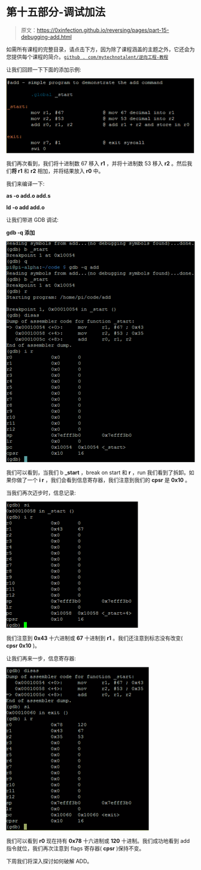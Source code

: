 # 第十五部分-调试加法

> 原文：<https://0xinfection.github.io/reversing/pages/part-15-debugging-add.html>

如需所有课程的完整目录，请点击下方，因为除了课程涵盖的主题之外，它还会为您提供每个课程的简介。[`github . com/mytechnotalent/逆向工程-教程`](https://github.com/mytechnotalent/Reverse-Engineering-Tutorial)

让我们回顾一下下面的添加示例:

![](img/edba882a999ca68c1b2003a3850d6119.png)

我们再次看到，我们将十进制数 67 移入 **r1** ，并将十进制数 53 移入 **r2** 。然后我们**将 r1** 和 **r2** 相加，并将结果放入 **r0** 中。

我们来编译一下:

**as -o add.o add.s**

**ld -o add add.o**

让我们带进 GDB 调试:

**gdb -q 添加**

![](img/e2e7fd426105ee03731d939a0b69924d.png)

我们可以看到，当我们 b **_start** ，break on start 和 **r** ，run 我们看到了拆卸。如果你做了一个 **i r** ，我们会看到信息寄存器，我们注意到我们的 **cpsr** 是 **0x10** 。

当我们再次迈步时，信息记录:

![](img/9046b8e98f4ea86dd19ac8fb8a31ce99.png)

我们注意到 **0x43** 十六进制或 **67** 十进制到 **r1** 。我们还注意到标志没有改变( **cpsr 0x10** )。

让我们再来一步，信息寄存器:

![](img/131b0d7be9e93987526406872eb14b13.png)

我们可以看到 **r0** 现在持有 **0x78** 十六进制或 **120** 十进制。我们成功地看到 add 指令就位，我们再次注意到 flags 寄存器( **cpsr** )保持不变。

下周我们将深入探讨如何破解 ADD。